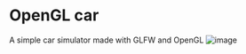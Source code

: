 # OpenGL car
A simple car simulator made with GLFW and OpenGL
![image](https://github.com/user-attachments/assets/40cdadb3-bf84-458d-b375-dc2b408d4cf6)
